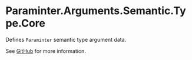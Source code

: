 # Paraminter.Arguments.Semantic.Type.Core

Defines `Paraminter` semantic type argument data.

See [GitHub](https://github.com/Paraminter/Paraminter.Arguments.Semantic.Type) for more information.